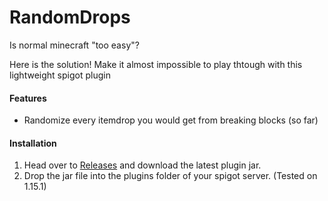 # RandomDrops
Is normal minecraft "too easy"?

Here is the solution! Make it almost impossible to play thtough with this lightweight spigot plugin

#### Features
- Randomize every itemdrop you would get from breaking blocks (so far)

#### Installation
1. Head over to [Releases](https://github.com/Fr3shlama/RandomDrops/releases/) and download the latest plugin jar.
1. Drop the jar file into the plugins folder of your spigot server. (Tested on 1.15.1)
